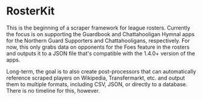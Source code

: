 # RosterKit

This is the beginning of a scraper framework for league rosters. Currently the focus is on supporting the Guardbook and Chattahooligan Hymnal apps for the Northern Guard Supporters and Chattahooligans, respectively. For now, this only grabs data on opponents for the Foes feature in the rosters and outputs it to a JSON file that's compatible with the 1.4.0+ version of the apps.

Long-term, the goal is to also create post-processors that can automatically reference scraped players on Wikipedia, Transfermarkt, etc. and output them to multiple formats, including CSV, JSON, or directly to a database. There is no timeline for this, however.
